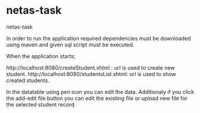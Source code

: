 # netas-task
netas-task

In order to run the application required dependencies must be downloaded using maven and given sql script must be executed.

When the application starts;

http://localhost:8080/createStudent.xhtml : url is used to create new student.
http://localhost:8080/studentsList.xhtml: url is used to show created students.

In the datatable using pen icon you can edit the data. Additionaly if you click the add-edit file button you can edit the existing file or upload new file for the selected student record.
